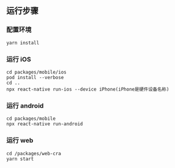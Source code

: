 ## 运行步骤

### 配置环境

```
yarn install
```

### 运行 iOS

```
cd packages/mobile/ios
pod install --verbose
cd ..
npx react-native run-ios --device iPhone(iPhone是硬件设备名称)
```

### 运行 android

```
cd packages/mobile
npx react-native run-android
```

### 运行 web

```
cd /packages/web-cra
yarn start
```
